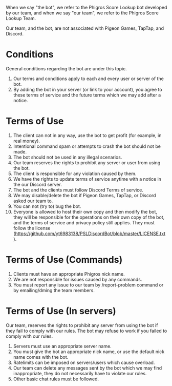 When we say "the bot", we refer to the Phigros Score Lookup bot developed by our team,
and when we say "our team", we refer to the Phigros Score Lookup Team.

Our team, and the bot, are not associated with Pigeon Games, TapTap, and Discord.
# Conditions
General conditions regarding the bot are under this topic.

1. Our terms and conditions apply to each and every user or server of the bot.
2. By adding the bot in your server (or link to your account), you agree to these terms of service and the future terms which we may add after a notice.
# Terms of Use
1. The client can not in any way, use the bot to get profit (for example, in real money).
2. Intentional command spam or attempts to crash the bot should not be made.
3. The bot should not be used in any illegal scenarios.
4. Our team reserves the rights to prohibit any server or user from using the bot.
5. The client is responsible for any violation caused by them.
6. We have the rights to update terms of service anytime with a notice in the our Discord server.
7. The bot and the clients must follow Discord Terms of service.
8. We may disable/delete the bot if Pigeon Games, TapTap, or Discord asked our team to.
9. You can not (try to) bug the bot.
10. Everyone is allowed to host their own copy and then modify the bot, they will be responsible for the operations on their own copy of the bot, and the terms of service and privacy policy still applies. They must follow the license (https://github.com/yt6983138/PSLDiscordBot/blob/master/LICENSE.txt ).
# Terms of Use (Commands)
1. Clients must have an appropriate Phigros nick name.
2. We are not responsible for issues caused by any commands.
3. You must report any issue to our team by /report-problem command or by emailing/dming the team members.
# Terms of Use (In servers)
Our team, reserves the rights to prohibit any server from using the bot if they fail to comply with our rules. 
The bot may refuse to work if you failed to comply with our rules.

1. Servers must use an appropriate server name.
2. You must give the bot an appropriate nick name, or use the default nick name comes with the bot.
3. Ratelimits can be imposed on servers/users which cause overload.
4. Our team can delete any messages sent by the bot which we may find inappropriate, they do not necessarily have to violate our rules.
5. Other basic chat rules must be followed.